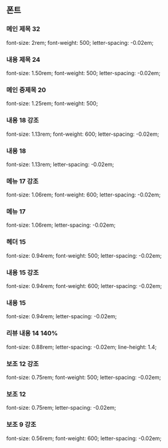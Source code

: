 ## 폰트

### 메인 제목 32
font-size: 2rem; font-weight: 500; letter-spacing: -0.02em;
### 내용 제목 24
font-size: 1.50rem; font-weight: 500; letter-spacing: -0.02em;
### 메인 중제목 20
font-size: 1.25rem; font-weight: 500;
### 내용 18 강조
font-size: 1.13rem; font-weight: 600; letter-spacing: -0.02em;
### 내용 18
font-size: 1.13rem; letter-spacing: -0.02em;
### 메뉴 17 강조
font-size: 1.06rem; font-weight: 600; letter-spacing: -0.02em;
### 메뉴 17
font-size: 1.06rem; letter-spacing: -0.02em;
### 헤더 15
font-size: 0.94rem; font-weight: 500; letter-spacing: -0.02em;
### 내용 15 강조
font-size: 0.94rem; font-weight: 600; letter-spacing: -0.02em;
### 내용 15 
font-size: 0.94rem; letter-spacing: -0.02em;
### 리뷰 내용 14 140%
font-size: 0.88rem; letter-spacing: -0.02em; line-height: 1.4;
### 보조 12 강조
font-size: 0.75rem; font-weight: 500; letter-spacing: -0.02em;
### 보조 12
font-size: 0.75rem; letter-spacing: -0.02em;
### 보조 9 강조
font-size: 0.56rem; font-weight: 600; letter-spacing: -0.02em;
